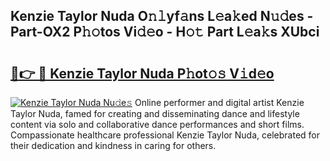## Kenzie Taylor Nuda O𝚗𝚕yf𝚊ns L𝚎a𝚔ed N𝚞𝚍es - Part-OX2 P𝚑𝚘tos Vi𝚍𝚎o - H𝚘𝚝 Part L𝚎a𝚔s XUbci

# <h2><a href="http://kf3z1tz.oniu.top/?m=Kenzie+Taylor+Nuda">🔗👉 🔴 Kenzie Taylor Nuda P𝚑ot𝚘𝚜 V𝚒d𝚎o</a></h2>

[![Kenzie Taylor Nuda Nu𝚍e𝚜](https://i.imgur.com/0qMVB7G.gif)](http://kf3z1tz.oniu.top/?m=Kenzie+Taylor+Nuda)
Online performer and digital artist Kenzie Taylor Nuda, famed for creating and disseminating dance and lifestyle content via solo and collaborative dance performances and short films. Compassionate healthcare professional Kenzie Taylor Nuda, celebrated for their dedication and kindness in caring for others.  
